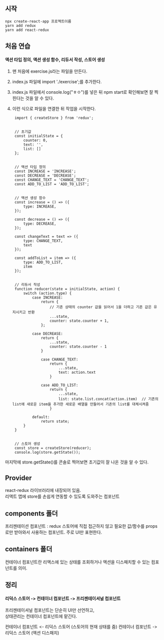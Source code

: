 ## 시작
    npx create-react-app 프로젝트이름
    yarn add redux
    yarn add react-redux


## 처음 연습
#### 액션 타입 정의, 액션 생성 함수, 리듀서 작성, 스토어 생성
1. 맨 처음에 exercise.js라는 파일을 만든다.
2. index.js 파일에 import './exercise';를 추가한다.
3. index.js 파일에서 console.log("ㅎㅇ")를 넣은 뒤 npm start로 확인해보면 잘 찍힌다는 것을 알 수 있다.
4. 이런 식으로 파일을 연결한 뒤 작업을 시작한다.


        import { createStore } from 'redux';


        // 초기값
        const initialState = {
            counter: 0,
            text: '',
            list: []
        };


        // 액션 타입 정의
        const INCREASE = 'INCREASE';
        const DECREASE = 'DECREASE';
        const CHANGE_TEXT = 'CHANGE_TEXT';
        const ADD_TO_LIST = 'ADD_TO_LIST';


        // 액션 생성 함수
        const increase = () => ({
            type: INCREASE,
        });

        const decrease = () => ({
            type: DECREASE,
        });

        const changeText = text => ({
            type: CHANGE_TEXT,
            text
        });

        const addToList = item => ({
            type: ADD_TO_LIST,
            item
        });


        // 리듀서 작성
        function reducer(state = initialState, action) {
            switch (action.type) {
                case INCREASE:
                    return {
                        // 기존 상태의 counter 값을 읽어서 1을 더하고 기존 값은 유지시키고 반환
                        ...state,
                        counter: state.counter + 1,
                    };

                case DECREASE:
                    return {
                        ...state,
                        counter: state.counter - 1
                    }

                    case CHANGE_TEXT:
                        return {
                            ...state,
                            text: action.text
                        }

                    case ADD_TO_LIST:
                        return {
                            ...state,
                            list: state.list.concat(action.item)  // 기존의 list에 새로운 item을 추가한 새로운 배열을 만들어서 기존의 list를 대체시켜줌
                        }

                default:
                    return state;
            }
        }


        // 스토어 생성
        const store = createStore(reducer);
        console.log(store.getState());


마지막에 store.getState()를 콘솔로 찍어보면 초기값이 잘 나온 것을 알 수 있다.


## Provider
react-redux 라이브러리에 내장되어 있음.     
리액트 앱에 store를 손쉽게 연동할 수 있도록 도와주는 컴포넌트


## components 폴더
프리젠테이션 컴포넌트 : redux 스토어에 직접 접근하지 않고 필요한 값/함수를 props로만 받아와서 사용하는 컴포넌트. 주로 UI만 표현한다.


## containers 폴더
컨테이너 컴포넌트란 리액스에 있는 상태를 조회하거나 액션을 디스패치할 수 있는 컴포넌트를 의미.


## 정리
#### 리덕스 스토어 -> 컨테이너 컴포넌트 -> 프리젠테이셔널 컴포넌트
프리젠테이셔널 컴포넌트는 단순히 UI만 선언하고,         
상태관리는 컨테이너 컴포넌트에 맡긴다.      

컨테이너 컴포넌트 <- 리덕스 스토어 (스토어의 현재 상태를 줌)
컨테이너 컴포넌트 -> 리덕스 스토어 (액션 디스패치)